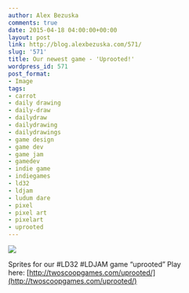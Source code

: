 ```yaml
---
author: Alex Bezuska
comments: true
date: 2015-04-18 04:00:00+00:00
layout: post
link: http://blog.alexbezuska.com/571/
slug: '571'
title: Our newest game - 'Uprooted!'
wordpress_id: 571
post_format:
- Image
tags:
- carrot
- daily drawing
- daily-draw
- dailydraw
- dailydrawing
- dailydrawings
- game design
- game dev
- game jam
- gamedev
- indie game
- indiegames
- ld32
- ldjam
- ludum dare
- pixel
- pixel art
- pixelart
- uprooted
---
```


![](/images/2015/04/tumblr_nob1edxyaT1u11b0ro1_1280.jpg)


Sprites for our #LD32 #LDJAM game “uprooted” Play here: [http://twoscoopgames.com/uprooted/](http://twoscoopgames.com/uprooted/)
